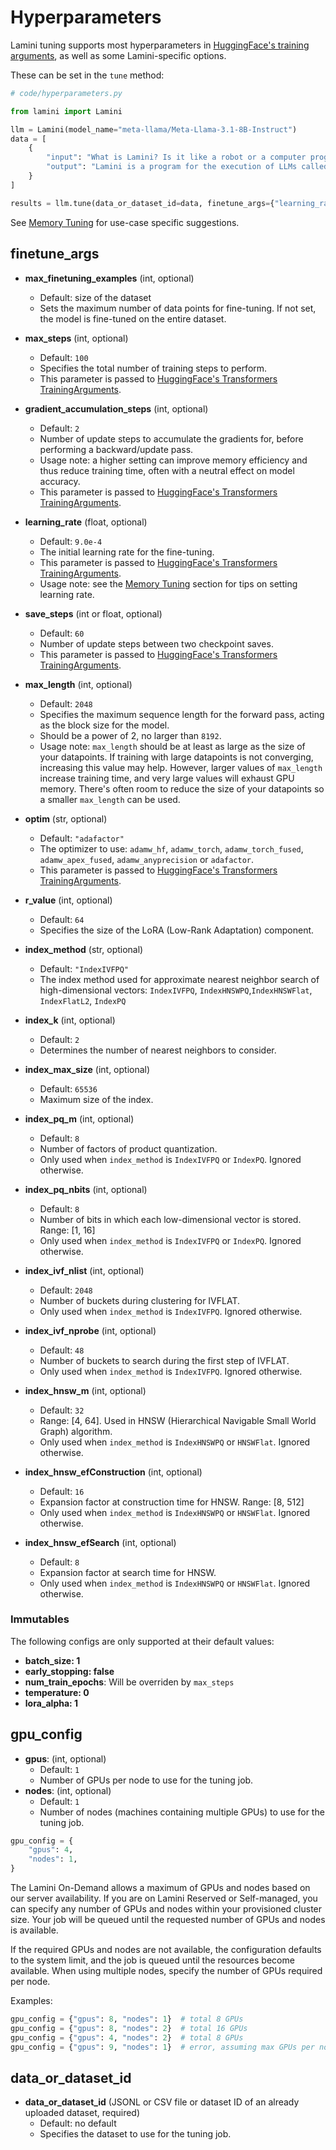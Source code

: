 # Hyperparameters

Lamini tuning supports most hyperparameters in [HuggingFace's training arguments](https://huggingface.co/docs/transformers/v4.33.3/en/main_classes/trainer#transformers.TrainingArguments), as well as some Lamini-specific options.

These can be set in the `tune` method:

```py
# code/hyperparameters.py

from lamini import Lamini

llm = Lamini(model_name="meta-llama/Meta-Llama-3.1-8B-Instruct")
data = [
    {
        "input": "What is Lamini? Is it like a robot or a computer program?",
        "output": "Lamini is a program for the execution of LLMs called a large language model engine. It is not a robot, but rather a tool for building and executing LLMs.",
    }
]

results = llm.tune(data_or_dataset_id=data, finetune_args={"learning_rate": 1.0e-4})

```

See [Memory Tuning](./memory_tuning.md/#example-memory-tuning-settings) for use-case specific suggestions.

## finetune_args

- **max_finetuning_examples** (int, optional)
  - Default: size of the dataset
  - Sets the maximum number of data points for fine-tuning. If not set, the model is fine-tuned on the entire dataset.

- **max_steps** (int, optional)
  - Default: `100`
  - Specifies the total number of training steps to perform.
  - This parameter is passed to [HuggingFace's Transformers TrainingArguments](https://huggingface.co/docs/transformers/v4.44.2/en/main_classes/trainer#transformers.TrainingArguments.max_steps).

- **gradient_accumulation_steps** (int, optional)
  - Default: `2`
  - Number of update steps to accumulate the gradients for, before performing a backward/update pass.
  - Usage note: a higher setting can improve memory efficiency and thus reduce training time, often with a neutral effect on model accuracy.
  - This parameter is passed to [HuggingFace's Transformers TrainingArguments](https://huggingface.co/docs/transformers/v4.44.2/en/main_classes/trainer#transformers.TrainingArguments.gradient_accumulation_steps).

- **learning_rate** (float, optional)
  - Default: `9.0e-4`
  - The initial learning rate for the fine-tuning.
  - This parameter is passed to [HuggingFace's Transformers TrainingArguments](https://huggingface.co/docs/transformers/v4.44.2/en/main_classes/trainer#transformers.TrainingArguments.learning_rate).
  - Usage note: see the [Memory Tuning](./memory_tuning.md/#example-memory-tuning-settings) section for tips on setting learning rate.

- **save_steps** (int or float, optional)
  - Default: `60`
  - Number of update steps between two checkpoint saves.
  - This parameter is passed to [HuggingFace's Transformers TrainingArguments](https://huggingface.co/docs/transformers/v4.44.2/en/main_classes/trainer#transformers.TrainingArguments.save_steps).

- **max_length** (int, optional)
  - Default: `2048`
  - Specifies the maximum sequence length for the forward pass, acting as the block size for the model.
  - Should be a power of 2, no larger than `8192`.
  - Usage note: `max_length` should be at least as large as the size of your datapoints. If training with large datapoints is not converging, increasing this value may help. However, larger values of `max_length` increase training time, and very large values will exhaust GPU memory. There's often room to reduce the size of your datapoints so a smaller `max_length` can be used.

- **optim** (str, optional)
  - Default: `"adafactor"`
  - The optimizer to use: `adamw_hf`, `adamw_torch`, `adamw_torch_fused`, `adamw_apex_fused`, `adamw_anyprecision` or `adafactor`.
  - This parameter is passed to [HuggingFace's Transformers TrainingArguments](https://huggingface.co/docs/transformers/main/en/main_classes/trainer#transformers.TrainingArguments.optim).

- **r_value** (int, optional)
  - Default: `64`
  - Specifies the size of the LoRA (Low-Rank Adaptation) component.

- **index_method** (str, optional)
  - Default: `"IndexIVFPQ"`
  - The index method used for approximate nearest neighbor search of high-dimensional vectors: `IndexIVFPQ`, `IndexHNSWPQ`,`IndexHNSWFlat`, `IndexFlatL2`, `IndexPQ`

- **index_k** (int, optional)
  - Default: `2`
  - Determines the number of nearest neighbors to consider.

- **index_max_size** (int, optional)
  - Default: `65536`
  - Maximum size of the index.

- **index_pq_m** (int, optional)
  - Default: `8`
  - Number of factors of product quantization.
  - Only used when `index_method` is `IndexIVFPQ` or `IndexPQ`. Ignored otherwise.

- **index_pq_nbits** (int, optional)
  - Default: `8`
  - Number of bits in which each low-dimensional vector is stored. Range: [1, 16]
  - Only used when `index_method` is `IndexIVFPQ` or `IndexPQ`. Ignored otherwise.

- **index_ivf_nlist** (int, optional)
  - Default: `2048`
  - Number of buckets during clustering for IVFLAT.
  - Only used when `index_method` is `IndexIVFPQ`. Ignored otherwise.

- **index_ivf_nprobe** (int, optional)
  - Default: `48`
  - Number of buckets to search during the first step of IVFLAT.
  - Only used when `index_method` is `IndexIVFPQ`. Ignored otherwise.

- **index_hnsw_m** (int, optional)
  - Default: `32`
  - Range: [4, 64]. Used in HNSW (Hierarchical Navigable Small World Graph) algorithm.
  - Only used when `index_method` is `IndexHNSWPQ` or `HNSWFlat`. Ignored otherwise.

- **index_hnsw_efConstruction** (int, optional)
  - Default: `16`
  - Expansion factor at construction time for HNSW. Range: [8, 512]
  - Only used when `index_method` is `IndexHNSWPQ` or `HNSWFlat`. Ignored otherwise.

- **index_hnsw_efSearch** (int, optional)
  - Default: `8`
  - Expansion factor at search time for HNSW.
  - Only used when `index_method` is `IndexHNSWPQ` or `HNSWFlat`. Ignored otherwise.

### Immutables

The following configs are only supported at their default values:

- **batch_size: 1**
- **early_stopping: false**
- **num_train_epochs**: Will be overriden by `max_steps`
- **temperature: 0**
- **lora_alpha: 1**

## gpu_config

- **gpus**: (int, optional)
  - Default: `1`
  - Number of GPUs per node to use for the tuning job.
- **nodes**: (int, optional)
  - Default: `1`
  - Number of nodes (machines containing multiple GPUs) to use for the tuning job.

```py
gpu_config = {
    "gpus": 4,
    "nodes": 1,
}
```

The Lamini On-Demand allows a maximum of GPUs and nodes based on our server availability. If you are on Lamini Reserved or Self-managed, you can specify any number of GPUs and nodes within your provisioned cluster size. Your job will be queued until the requested number of GPUs and nodes is available.

If the required GPUs and nodes are not available, the configuration defaults to the system limit, and the job is queued until the resources become available. When using multiple nodes, specify the number of GPUs required per node.

Examples:

```py
gpu_config = {"gpus": 8, "nodes": 1}  # total 8 GPUs
gpu_config = {"gpus": 8, "nodes": 2}  # total 16 GPUs
gpu_config = {"gpus": 4, "nodes": 2}  # total 8 GPUs
gpu_config = {"gpus": 9, "nodes": 1}  # error, assuming max GPUs per node is 8
```

## data_or_dataset_id

- **data_or_dataset_id** (JSONL or CSV file or dataset ID of an already uploaded dataset, required)
  - Default: no default
  - Specifies the dataset to use for the tuning job.
